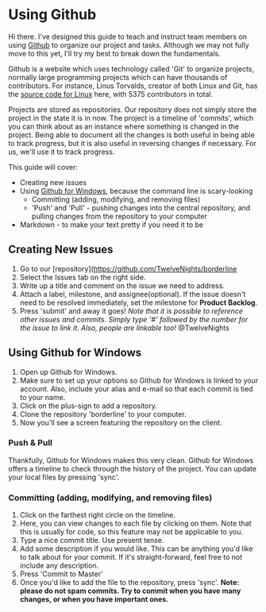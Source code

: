 # Using Github

  Hi there. I've designed this guide to teach and instruct team members on using [Github](https://github.com) to organize our project and tasks. Although we may not fully move to this yet, I'll try my best to break down the fundamentals. 
  
  Github is a website which uses technology called 'Git' to organize projects, normally large programming projects which can have thousands of contributors. For instance, Linus Torvalds, creator of both Linux and Git, has the [source code for Linux](https://github.com/torvalds/linux) here, with 5375 contributors in total.
  
  Projects are stored as repositories. Our repository does not simply store the project in the state it is in now. The project is a timeline of 'commits', which you can think about as an instance where something is changed in the project. Being able to document all the changes is both useful in being able to track progress, but it is also useful in reversing changes if necessary. For us, we'll use it to track progress.
  
This guide will cover:
+ Creating new issues
+ Using [Github for Windows](http://desktop.github.com/), because the command line is scary-looking
  + Committing (adding, modifying, and removing files)
  + 'Push' and 'Pull' - pushing changes into the central repository, and pulling changes from the repository to your computer
+ Markdown - to make your text pretty if you need it to be

## Creating New Issues
1. Go to our [repository](https://github.com/TwelveNights/borderline
2. Select the Issues tab on the right side.
3. Write up a title and comment on the issue we need to address.
4. Attach a label, milestone, and assignee(optional). If the issue doesn't need to be resolved immediately, set the milestone for **Product Backlog**.
5. Press 'submit' and away it goes!
*Note that it is possible to reference other issues and commits. Simply type '#' followed by the number for the issue to link it. Also, people are linkable too!* @TwelveNights

## Using Github for Windows
1. Open up Github for Windows.
2. Make sure to set up your options so Github for Windows is linked to your account. Also, include your alias and e-mail so that each commit is tied to your name.
3. Click on the plus-sign to add a repository.
4. Clone the repository 'borderline' to your computer.
5. Now you'll see a screen featuring the repository on the client.

### Push & Pull
  Thankfully, Github for Windows makes this very clean. Github for Windows offers a timeline to check through the history of the project. You can update your local files by pressing 'sync'.

### Committing (adding, modifying, and removing files)
1. Click on the farthest right circle on the timeline.
2. Here, you can view changes to each file by clicking on them. Note that this is usually for code, so this feature may not be applicable to you.
3. Type a nice commit title. Use present tense.
4. Add some description if you would like. This can be anything you'd like to talk about for your commit. If it's straight-forward, feel free to not include any description.
5. Press 'Commit to Master'
6. Once you'd like to add the file to the repository, press 'sync'.
**Note: please do not spam commits. Try to commit when you have many changes, or when you have important ones.**